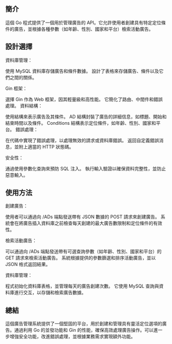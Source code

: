 ## 簡介

這個 Go 程式提供了一個用於管理廣告的 API。它允許使用者創建具有特定定位條件的廣告，並根據各種參數（如年齡、性別、國家和平台）檢索活動廣告。

## 設計選擇

資料庫管理：

使用 MySQL 資料庫存儲廣告和條件數據。
設計了表格來存儲廣告、條件以及它們之間的關係。

Gin 框架：

選擇 Gin 作為 Web 框架，因其輕量級和高性能。
它簡化了路由、中間件和錯誤處理。
資料結構：

使用結構來表示廣告及其條件。
AD 結構封裝了廣告的詳細信息，如標題、開始和結束時間以及條件。
Conditions 結構表示定位條件，如年齡、性別、國家和平台。
錯誤處理：

在代碼中實現了錯誤處理，以處理無效的請求或資料庫錯誤。
返回自定義錯誤消息，並附上適當的 HTTP 狀態碼。

安全性：

通過使用參數化查詢來預防 SQL 注入。
執行輸入驗證以確保資料完整性，並防止惡意輸入。

## 使用方法

創建廣告：

使用者可以通過向 /ADs 端點發送帶有 JSON 數據的 POST 請求來創建廣告。
系統會在將廣告插入資料庫之前檢查每天創建的最大廣告數限制和定位條件的有效性。

檢索活動廣告：

可以通過向 /ADs 端點發送帶有可選查詢參數（如年齡、性別、國家和平台）的 GET 請求來檢索活動廣告。
系統根據提供的參數篩選和排序活動廣告，並以 JSON 格式返回結果。

資料庫管理：

程式初始化資料庫表格，並管理每天的廣告創建次數。
它使用 MySQL 查詢與資料庫進行交互，以存儲和檢索廣告數據。

## 總結

這個廣告管理系統提供了一個堅固的平台，用於創建和管理具有靈活定位選項的廣告。通過利用 Go 的並發功能和 Gin 的性能，確保高效處理廣告操作。可以進一步增強安全功能，改進錯誤處理，並根據業務需求實現額外功能。
